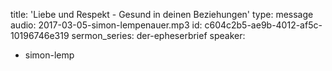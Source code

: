title: 'Liebe und Respekt - Gesund in deinen Beziehungen'
type: message
audio: 2017-03-05-simon-lempenauer.mp3
id: c604c2b5-ae9b-4012-af5c-10196746e319
sermon_series: der-epheserbrief
speaker:
  - simon-lemp
